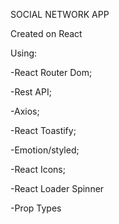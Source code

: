 SOCIAL NETWORK APP

Created on React

Using:

-React Router Dom;

-Rest API;

-Axios;

-React Toastify;

-Emotion/styled;

-React Icons;

-React Loader Spinner

-Prop Types
